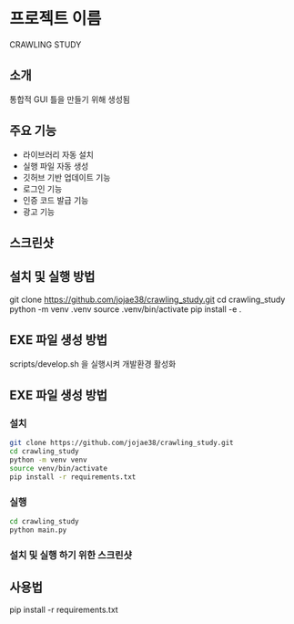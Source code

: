 # 프로젝트 이름

CRAWLING STUDY

## 소개
통합적 GUI 틀을 만들기 위해 생성됨

## 주요 기능
- 라이브러리 자동 설치
- 실행 파일 자동 생성
- 깃허브 기반 업데이트 기능
- 로그인 기능
- 인증 코드 발급 기능
- 광고 기능

## 스크린샷


## 설치 및 실행 방법
git clone https://github.com/jojae38/crawling_study.git
cd crawling_study
python -m venv .venv
source .venv/bin/activate
pip install -e .

## EXE 파일 생성 방법

scripts/develop.sh 을 실행시켜 개발환경 활성화

## EXE 파일 생성 방법

### 설치
```bash
git clone https://github.com/jojae38/crawling_study.git
cd crawling_study
python -m venv venv
source venv/bin/activate
pip install -r requirements.txt
```

### 실행
```bash
cd crawling_study
python main.py
```

### 설치 및 실행 하기 위한 스크린샷


## 사용법

pip install -r requirements.txt
